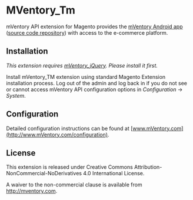 MVentory_Tm
===========

mVentory API extension for Magento provides the [mVentory Android app](https://play.google.com/store/apps/details?id=com.mageventory) ([source code repository](https://github.com/mVentory/app)) with access to the e-commerce platform. 


## Installation

*This extension requires [mVentory_jQuery](https://github.com/mVentory/MVentory_jQuery). Please install it first.*

Install mVentory_TM extension using standard Magento Extension installation process. Log out of the admin and log back in if you do not see or cannot access mVentory API configuration options in _Configuration_ -> _System_.

## Configuration

Detailed configuration instructions can be found at [www.mVentory.com](http://www.mVentory.com/configuration).

## License

This extension is released under Creative Commons Attribution-NonCommercial-NoDerivatives 4.0 International License.

A waiver to the non-commercial clause is available from http://mventory.com.
